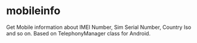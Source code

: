 # mobileinfo
Get Mobile information about IMEI Number, Sim Serial Number, Country Iso and so on. Based on TelephonyManager class for Android.

